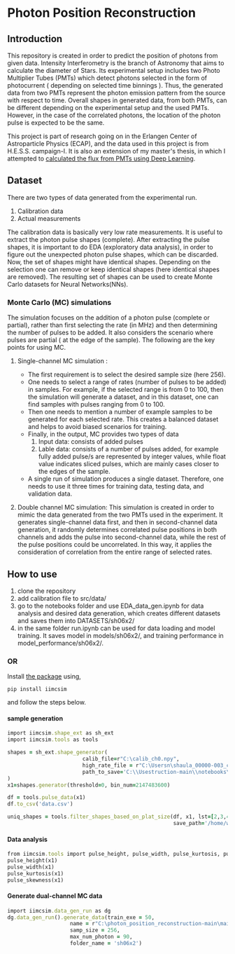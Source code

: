 # Photon Position Reconstruction
## Introduction
This repository is created in order to predict the position of photons from given data.
Intensity Interferometry is the branch of Astronomy that aims to calculate the diameter of Stars.
Its experimental setup includes two Photo Multiplier Tubes (PMTs) which detect photons selected in the form of photocurrent ( depending on selected time binnings ). Thus, the generated data from two PMTs represent the photon emission pattern from the source with respect to time. Overall shapes in generated data, from both PMTs, can be different depending on the experimental setup and the used PMTs. However, in the case of the correlated photons, the location of the photon pulse is expected to be the same.

This project is part of research going on in the Erlangen Center of Astroparticle Physics (ECAP), and the data used in this project is from H.E.S.S. campaign-I. It is also an extension of my master's thesis, in which I attempted to 
<a href="https://dl.gi.de/handle/20.500.12116/39542" target="_blank">calculated the flux from PMTs using Deep Learning</a>.

## Dataset

There are two types of data generated from the experimental run.
1. Calibration data
2. Actual measurements

The calibration data is basically very low rate measurements. It is useful to extract the photon pulse shapes (complete). After extracting the pulse shapes, it is important to do EDA (exploratory data analysis), in order to figure out the unexpected photon pulse shapes, which can be discarded. Now, the set of shapes might have identical shapes. Depending on the selection one can remove or keep identical shapes (here identical shapes are removed). The resulting set of shapes can be used to create Monte Carlo datasets for Neural Networks(NNs).

### Monte Carlo (MC) simulations

The simulation focuses on the addition of a photon pulse (complete or partial), rather than first selecting the rate (in MHz) and then determining the number of pulses to be added. It also considers the scenario where pulses are partial ( at the edge of the sample). The following are the key points for using MC.

1. Single-channel MC simulation :

    - The first requirement is to select the desired sample size (here 256).
    - One needs to select a range of rates (number of pulses to be added) in samples. For example, if the selected range is from 0 to 100, then the simulation will generate a dataset, and in this dataset, one can find samples with pulses ranging from 0 to 100.
    - Then one needs to mention a number of example samples to be generated for each selected rate. This creates a balanced dataset and helps to avoid biased scenarios for training.
    - Finally, in the output, MC provides two types of data
        1. Input data: consists of added pulses
        2. Lable data: consists of a number of pulses added, for example fully added pulse/s are represented by integer values, while float value indicates sliced pulses, which are mainly cases closer to the edges of the sample.
    - A single run of simulation produces a single dataset. Therefore, one needs to use it three times for training data, testing data, and validation data.
2. Double channel MC simulation: This simulation is created in order to mimic the data generated from the two PMTs used in the experiment. It generates single-channel data first, and then in second-channel data generation, it randomly determines correlated pulse positions in both channels and adds the pulse into second-channel data, while the rest of the pulse positions could be uncorrelated. In this way, it applies the consideration of correlation from the entire range of selected rates.

## How to use
1. clone the repository
2. add calibration file to src/data/ 
3. go to the notebooks folder and use EDA_data_gen.ipynb for data analysis and desired data generation, which creates different datasets and saves them into DATASETS/sh06x2/
4. in the same folder run.ipynb can be used for data loading and model training. It saves model in models/sh06x2/, and training performance in model_performance/sh06x2/.

### OR
Install [the package](https://pypi.org/project/iimcsim/) using, 
```
pip install iimcsim
```
and follow the steps below.
#### sample generation
```ruby
import iimcsim.shape_ext as sh_ext
import iimcsim.tools as tools

shapes = sh_ext.shape_generator(
                        calib_file=r"C:\calib_ch0.npy",
                        high_rate_file = r"C:\Usersn\shaula_00000-003_ch0.npy",
                        path_to_save='C:\\Usestruction-main\\notebooks\\',
)
x1=shapes.generator(threshold=0, bin_num=2147483600)

df = tools.pulse_data(x1)
df.to_csv('data.csv')

uniq_shapes = tools.filter_shapes_based_on_plat_size(df, x1, lst=[2,3,4,5,6], 
                                                     save_path='/home/wecapstor1/caph/mppi093h/aqo/110823/')
```
#### Data analysis

```ruby
from iimcsim.tools import pulse_height, pulse_width, pulse_kurtosis, pulse_skewness
pulse_height(x1)
pulse_width(x1)
pulse_kurtosis(x1)
pulse_skewness(x1)
```
#### Generate dual-channel MC data
```ruby
import iimcsim.data_gen_run as dg
dg.data_gen_run().generate_data(train_exe = 50,
                    name = r"C:\photon_position_reconstruction-main\main\src\data\plateauless_uniq_pulses_2345.npy",
                    samp_size = 256,
                    max_num_photon = 90,
                    folder_name = 'sh06x2')
```
